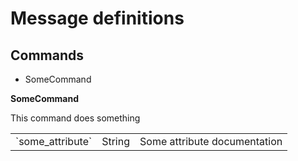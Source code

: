 # Message definitions
## Commands

* SomeCommand

**SomeCommand**

This command does something

<table>
<tr>
  <td>`some_attribute`</td>
  <td>String</td>
  <td>Some attribute documentation</td>
</tr>
</table>

